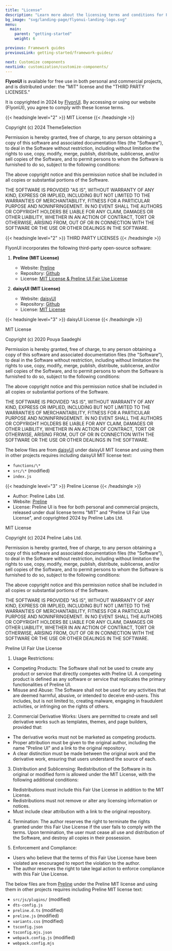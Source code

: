 ```yaml
---
title: "License"
description: "Learn more about the licensing terms and conditions for FlyonUI's use and distribution."
bg_image: "svg/landing-page/flyonui-landing-logo.svg"
menu:
  main:
    parent: "getting-started"
    weight: 6

previous: Framework guides
previousLink: getting-started/framework-guides/

next: Customize components
nextLink: customization/customize-components/
---
```


**FlyonUI** is available for free use in both personal and commercial projects, and is distributed under: the "MIT" license and the "THIRD PARTY LICENSES."

It is copyrighted in 2024 by [FlyonUI](https://flyonui.com/). By accessing or using our website (FlyonUI), you agree to comply with these license terms.

<!-------------------- MIT License -------------------->

{{< headsingle level="2" >}} MIT License {{< /headsingle >}}

Copyright (c) 2024 ThemeSelection

Permission is hereby granted, free of charge, to any person obtaining a copy
of this software and associated documentation files (the "Software"), to deal
in the Software without restriction, including without limitation the rights
to use, copy, modify, merge, publish, distribute, sublicense, and/or sell
copies of the Software, and to permit persons to whom the Software is
furnished to do so, subject to the following conditions:

The above copyright notice and this permission notice shall be included in all
copies or substantial portions of the Software.

THE SOFTWARE IS PROVIDED "AS IS", WITHOUT WARRANTY OF ANY KIND, EXPRESS OR
IMPLIED, INCLUDING BUT NOT LIMITED TO THE WARRANTIES OF MERCHANTABILITY,
FITNESS FOR A PARTICULAR PURPOSE AND NONINFRINGEMENT. IN NO EVENT SHALL THE
AUTHORS OR COPYRIGHT HOLDERS BE LIABLE FOR ANY CLAIM, DAMAGES OR OTHER
LIABILITY, WHETHER IN AN ACTION OF CONTRACT, TORT OR OTHERWISE, ARISING FROM,
OUT OF OR IN CONNECTION WITH THE SOFTWARE OR THE USE OR OTHER DEALINGS IN THE
SOFTWARE.

<!-------------------- THIRD PARTY LICENSES -------------------->

{{< headsingle level="2" >}} THIRD PARTY LICENSES {{< /headsingle >}}

FlyonUI incorporates the following third-party open-source software:

1. **Preline (MIT License)**

   - Website: <a href="https://preline.co" target="_blank">Preline</a>
   - Repository: <a href="https://github.com/htmlstreamofficial/preline" target="_blank">Github</a>
   - License: <a href="https://github.com/htmlstreamofficial/preline/blob/main/LICENSE" target="_blank">MIT License & Preline UI Fair Use License</a>

2. **daisyUI (MIT License)**
   - Website: <a href="https://daisyui.com/" target="_blank">daisyUI</a>
   - Repository: <a href="https://github.com/saadeghi/daisyui" target="_blank">Github</a>
   - License: <a href="https://github.com/saadeghi/daisyui/blob/master/LICENSE" target="_blank">MIT License</a>

{{< headsingle level="3" >}} daisyUI License {{< /headsingle >}}

MIT License

Copyright (c) 2020 Pouya Saadeghi

Permission is hereby granted, free of charge, to any person obtaining a copy
of this software and associated documentation files (the "Software"), to deal
in the Software without restriction, including without limitation the rights
to use, copy, modify, merge, publish, distribute, sublicense, and/or sell
copies of the Software, and to permit persons to whom the Software is
furnished to do so, subject to the following conditions:

The above copyright notice and this permission notice shall be included in all
copies or substantial portions of the Software.

THE SOFTWARE IS PROVIDED "AS IS", WITHOUT WARRANTY OF ANY KIND, EXPRESS OR
IMPLIED, INCLUDING BUT NOT LIMITED TO THE WARRANTIES OF MERCHANTABILITY,
FITNESS FOR A PARTICULAR PURPOSE AND NONINFRINGEMENT. IN NO EVENT SHALL THE
AUTHORS OR COPYRIGHT HOLDERS BE LIABLE FOR ANY CLAIM, DAMAGES OR OTHER
LIABILITY, WHETHER IN AN ACTION OF CONTRACT, TORT OR OTHERWISE, ARISING FROM,
OUT OF OR IN CONNECTION WITH THE SOFTWARE OR THE USE OR OTHER DEALINGS IN THE
SOFTWARE.

The below files are from <a href="https://github.com/saadeghi/daisyui" target="_blank">daisyUI</a> under daisyUI MIT license and using them in other projects requires including daisyUI MIT license text:

- `functions/\*`
- `src/\*` (modified)
- `index.js` 

{{< headsingle level="3" >}} Preline License {{< /headsingle >}}

- Author: Preline Labs Ltd.
- Website: <a href="https://preline.co" target="_blank">Preline</a>
- License: Preline UI is free for both personal and commercial projects, released under dual license terms "MIT" and "Preline UI Fair Use License", and copyrighted 2024 by Preline Labs Ltd.

MIT License

Copyright (c) 2024 Preline Labs Ltd.

Permission is hereby granted, free of charge, to any person obtaining a copy
of this software and associated documentation files (the "Software"), to deal
in the Software without restriction, including without limitation the rights
to use, copy, modify, merge, publish, distribute, sublicense, and/or sell
copies of the Software, and to permit persons to whom the Software is
furnished to do so, subject to the following conditions:

The above copyright notice and this permission notice shall be included in all
copies or substantial portions of the Software.

THE SOFTWARE IS PROVIDED "AS IS", WITHOUT WARRANTY OF ANY KIND, EXPRESS OR
IMPLIED, INCLUDING BUT NOT LIMITED TO THE WARRANTIES OF MERCHANTABILITY,
FITNESS FOR A PARTICULAR PURPOSE AND NONINFRINGEMENT. IN NO EVENT SHALL THE
AUTHORS OR COPYRIGHT HOLDERS BE LIABLE FOR ANY CLAIM, DAMAGES OR OTHER
LIABILITY, WHETHER IN AN ACTION OF CONTRACT, TORT OR OTHERWISE, ARISING FROM,
OUT OF OR IN CONNECTION WITH THE SOFTWARE OR THE USE OR OTHER DEALINGS IN THE
SOFTWARE.

Preline UI Fair Use License

1. Usage Restrictions:

- Competing Products: The Software shall not be used to create any product or service that directly competes with Preline UI. A competing product is defined as any software or service that replicates the primary functionalities of Preline UI.
- Misuse and Abuse: The Software shall not be used for any activities that are deemed harmful, abusive, or intended to deceive end-users. This includes, but is not limited to, creating malware, engaging in fraudulent activities, or infringing on the rights of others.

2. Commercial Derivative Works:
   Users are permitted to create and sell derivative works such as templates, themes, and page builders, provided that:

- The derivative works must not be marketed as competing products.
- Proper attribution must be given to the original author, including the name "Preline UI" and a link to the original repository.
- A clear distinction must be made between the original work and the derivative work, ensuring that users understand the source of each.

3. Distribution and Sublicensing:
   Redistribution of the Software in its original or modified form is allowed under the MIT License, with the following additional conditions:

- Redistributions must include this Fair Use License in addition to the MIT License.
- Redistributions must not remove or alter any licensing information or notices.
- Must include clear attribution with a link to the original repository.

4. Termination:
   The author reserves the right to terminate the rights granted under this Fair Use License if the user fails to comply with the terms. Upon termination, the user must cease all use and distribution of the Software, and destroy all copies in their possession.

5. Enforcement and Compliance:

- Users who believe that the terms of this Fair Use License have been violated are encouraged to report the violation to the author.
- The author reserves the right to take legal action to enforce compliance with this Fair Use License.

The below files are from <a href="https://github.com/htmlstreamofficial/preline" target="_blank">Preline</a> under the Preline MIT license and using them in other projects requires including Preline MIT license text:

- `src/js/plugins/` (modified)
- `dts-config.js`
- `preline.d.ts` (modified)
- `preline.js` (modified)
- `variants.css` (modified)
- `tsconfig.json`
- `tsconfig.mjs.json`
- `webpack.config.js` (modified)
- `webpack.config.mjs` 
